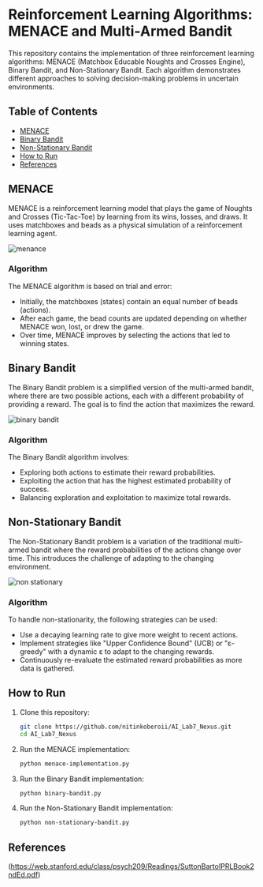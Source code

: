 # Reinforcement Learning Algorithms: MENACE and Multi-Armed Bandit

This repository contains the implementation of three reinforcement learning algorithms: MENACE (Matchbox Educable Noughts and Crosses Engine), Binary Bandit, and Non-Stationary Bandit. Each algorithm demonstrates different approaches to solving decision-making problems in uncertain environments.

## Table of Contents
- [MENACE](#menace)
- [Binary Bandit](#binary-bandit)
- [Non-Stationary Bandit](#non-stationary-bandit)
- [How to Run](#how-to-run)
- [References](#references)

## MENACE
MENACE is a reinforcement learning model that plays the game of Noughts and Crosses (Tic-Tac-Toe) by learning from its wins, losses, and draws. It uses matchboxes and beads as a physical simulation of a reinforcement learning agent.

![menance](https://github.com/user-attachments/assets/2216986e-63a8-4831-8587-852d0b638fcd)

### Algorithm
The MENACE algorithm is based on trial and error:
- Initially, the matchboxes (states) contain an equal number of beads (actions).
- After each game, the bead counts are updated depending on whether MENACE won, lost, or drew the game.
- Over time, MENACE improves by selecting the actions that led to winning states.

## Binary Bandit
The Binary Bandit problem is a simplified version of the multi-armed bandit, where there are two possible actions, each with a different probability of providing a reward. The goal is to find the action that maximizes the reward.

![binary bandit](https://github.com/user-attachments/assets/81c6983f-de63-4fae-9ce8-44c50e6ed91f)

### Algorithm
The Binary Bandit algorithm involves:
- Exploring both actions to estimate their reward probabilities.
- Exploiting the action that has the highest estimated probability of success.
- Balancing exploration and exploitation to maximize total rewards.

## Non-Stationary Bandit
The Non-Stationary Bandit problem is a variation of the traditional multi-armed bandit where the reward probabilities of the actions change over time. This introduces the challenge of adapting to the changing environment.

![non stationary](https://github.com/user-attachments/assets/bd649f8e-445c-440b-ac65-2f0b46f8a954)

### Algorithm
To handle non-stationarity, the following strategies can be used:
- Use a decaying learning rate to give more weight to recent actions.
- Implement strategies like "Upper Confidence Bound" (UCB) or "ε-greedy" with a dynamic ε to adapt to the changing rewards.
- Continuously re-evaluate the estimated reward probabilities as more data is gathered.

## How to Run
1. Clone this repository:
    ```bash
    git clone https://github.com/nitinkoberoii/AI_Lab7_Nexus.git
    cd AI_Lab7_Nexus
    ```
2. Run the MENACE implementation:
    ```bash
    python menace-implementation.py
    ```
3. Run the Binary Bandit implementation:
    ```bash
    python binary-bandit.py
    ```
4. Run the Non-Stationary Bandit implementation:
    ```bash
    python non-stationary-bandit.py
    ```

## References
(https://web.stanford.edu/class/psych209/Readings/SuttonBartoIPRLBook2ndEd.pdf)

